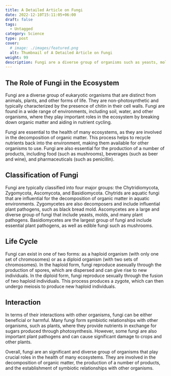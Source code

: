 ```yaml
---
title: A Detailed Article on Fungi
date: 2022-12-10T15:11:05+06:00
draft: false
tags:
  - Untagged
category: Science
type: post
cover:
  # image: ./images/featured.png
  alt: Thumbnail of A Detailed Article on Fungi
weight: 99
description: Fungi are a diverse group of organisms such as yeasts, molds, and mushrooms. They play an important role in the ecosystem.
---
```


## The Role of Fungi in the Ecosystem

Fungi are a diverse group of eukaryotic organisms that are distinct from animals, plants, and other forms of life. They are non-photosynthetic and typically characterized by the presence of chitin in their cell walls. Fungi are found in a wide range of environments, including soil, water, and other organisms, where they play important roles in the ecosystem by breaking down organic matter and aiding in nutrient cycling.

Fungi are essential to the health of many ecosystems, as they are involved in the decomposition of organic matter. This process helps to recycle nutrients back into the environment, making them available for other organisms to use. Fungi are also essential for the production of a number of products, including food (such as mushrooms), beverages (such as beer and wine), and pharmaceuticals (such as penicillin).

## Classification of Fungi

Fungi are typically classified into four major groups: the Chytridiomycota, Zygomycota, Ascomycota, and Basidiomycota. Chytrids are aquatic fungi that are influential for the decomposition of organic matter in aquatic environments. Zygomycetes are also decomposers and include influential plant pathogens, such as black bread mold. Ascomycetes are a large and diverse group of fungi that include yeasts, molds, and many plant pathogens. Basidiomycetes are the largest group of fungi and include essential plant pathogens, as well as edible fungi such as mushrooms.

## Life Cycle

Fungi can exist in one of two forms: as a haploid organism (with only one set of chromosomes) or as a diploid organism (with two sets of chromosomes). In the haploid form, fungi reproduce asexually through the production of spores, which are dispersed and can give rise to new individuals. In the diploid form, fungi reproduce sexually through the fusion of two haploid individuals. This process produces a zygote, which can then undergo meiosis to produce new haploid individuals.

## Interaction

In terms of their interactions with other organisms, fungi can be either beneficial or harmful. Many fungi form symbiotic relationships with other organisms, such as plants, where they provide nutrients in exchange for sugars produced through photosynthesis. However, some fungi are also important plant pathogens and can cause significant damage to crops and other plants.

Overall, fungi are an significant and diverse group of organisms that play crucial roles in the health of many ecosystems. They are involved in the decomposition of organic matter, the production of a number of products, and the establishment of symbiotic relationships with other organisms.
